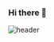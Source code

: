 ### Hi there 👋
![header](https://capsule-render.vercel.app/api?type=cylinder&color=000000&height=150&section=header&text=PINGU52&fontColor=ffffff&fontSize=70&animation=fadeIn&fontAlignY=55)


<!--
**pingu52/pingu52** is a ✨ _special_ ✨ repository because its `README.md` (this file) appears on your GitHub profile.

Here are some ideas to get you started:

- 🔭 I’m currently working on ...
- 🌱 I’m currently learning ...
- 👯 I’m looking to collaborate on ...
- 🤔 I’m looking for help with ...
- 💬 Ask me about ...
- 📫 How to reach me: ...
- 😄 Pronouns: ...
- ⚡ Fun fact: ...
-->
